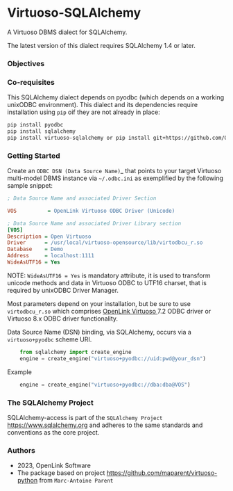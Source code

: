 # Virtuoso-SQLAlchemy


A Virtuoso DBMS dialect for SQLAlchemy.

The latest version of this dialect requires SQLAlchemy 1.4 or later.

### Objectives


### Co-requisites

This SQLAlchemy dialect depends on pyodbc (which depends on a working unixODBC environment). This dialect and its dependencies require installation using `pip` oif they are not already in place:

```bash
pip install pyodbc 
pip install sqlalchemy 
pip install virtuoso-sqlalchemy or pip install git+https://github.com/OpenLinkSoftware/Virtuoso-SQLAlchemy.git  
```

### Getting Started

Create an `ODBC DSN (Data Source Name)`_ that points to your target Virtuoso multi-model DBMS instance via `~/.odbc.ini` as exemplified by the following sample snippet:

```ini
; Data Source Name and associated Driver Section

VOS          = OpenLink Virtuoso ODBC Driver (Unicode)

; Data Source Name and associated Driver Library section
[VOS]
Description = Open Virtuoso
Driver      = /usr/local/virtuoso-opensource/lib/virtodbcu_r.so
Database    = Demo
Address     = localhost:1111
WideAsUTF16 = Yes
```
NOTE: 
`WideAsUTF16 = Yes` is mandatory attribute, it is used to transform unicode methods and data in Virtuoso ODBC to UTF16 charset, that is required by unixODBC Driver Manager. 

Most parameters depend on your installation, but be sure to use `virtodbcu_r.so` which comprises [OpenLink Virtuoso ](https://virtuoso.openlinksw.com) 7.2 ODBC driver or Virtuoso 8.x ODBC driver functionality.

Data Source Name (DSN) binding, via SQLAlchemy, occurs via a `virtuoso+pyodbc` scheme URI. 

```python
    from sqlalchemy import create_engine
    engine = create_engine("virtuoso+pyodbc://uid:pwd@your_dsn")
```
Example
```python     
    engine = create_engine("virtuoso+pyodbc://dba:dba@VOS")
```


### The SQLAlchemy Project

SQLAlchemy-access is part of the `SQLAlchemy Project` <https://www.sqlalchemy.org> and adheres to the same standards and conventions as the core project.


### Authors
- 2023, OpenLink Software
- The package based on project https://github.com/maparent/virtuoso-python from `Marc-Antoine Parent`

